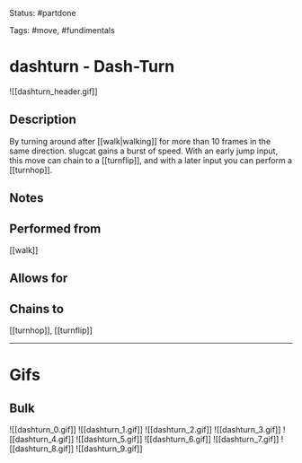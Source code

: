 Status: #partdone

Tags: #move, #fundimentals

# dashturn - Dash-Turn
![[dashturn_header.gif]]
## Description
By turning around after [[walk|walking]] for more than 10 frames in the same direction. slugcat gains a burst of speed. With an early jump input, this move can chain to a [[turnflip]], and with a later input you can perform a [[turnhop]].

## Notes


## Performed from
[[walk]]

## Allows for


## Chains to
[[turnhop]], [[turnflip]]

___
# Gifs
## Bulk
![[dashturn_0.gif]]
![[dashturn_1.gif]]
![[dashturn_2.gif]]
![[dashturn_3.gif]]
![[dashturn_4.gif]]
![[dashturn_5.gif]]
![[dashturn_6.gif]]
![[dashturn_7.gif]]
![[dashturn_8.gif]]
![[dashturn_9.gif]]